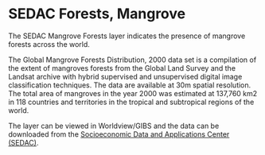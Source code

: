 # SEDAC Forests, Mangrove
The SEDAC Mangrove Forests layer indicates the presence of mangrove forests across the world.

The Global Mangrove Forests Distribution, 2000 data set is a compilation of the extent of mangroves forests from the Global Land Survey and the Landsat archive with hybrid supervised and unsupervised digital image classification techniques. The data are available at 30m spatial resolution. The total area of mangroves in the year 2000 was estimated at 137,760 km2 in 118 countries and territories in the tropical and subtropical regions of the world.

The layer can be viewed in Worldview/GIBS and the data can be downloaded from the [Socioeconomic Data and Applications Center (SEDAC)](http://sedac.ciesin.columbia.edu/data/set/lulc-global-mangrove-forests-distribution-2000).
